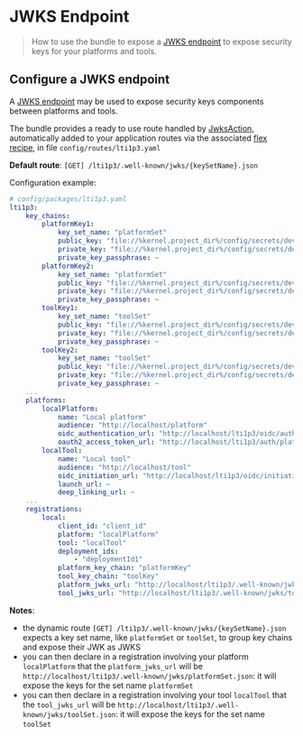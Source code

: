 # JWKS Endpoint

> How to use the bundle to expose a [JWKS endpoint](https://auth0.com/docs/tokens/concepts/jwks) to expose security keys for your platforms and tools.

## Configure a JWKS endpoint

A [JWKS endpoint](https://auth0.com/docs/tokens/concepts/jwks) may be used to expose security keys components between platforms and tools.

The bundle provides a ready to use route handled by [JwksAction](https://github.com/oat-sa/bundle-lti1p3/blob/master/Action/Jwks/JwksAction.php), automatically added to your application routes via the associated [flex recipe](https://github.com/symfony/recipes-contrib/tree/master/oat-sa/bundle-lti1p3), in file `config/routes/lti1p3.yaml`

**Default route**: `[GET] /lti1p3/.well-known/jwks/{keySetName}.json`

Configuration example:
```yaml
# config/packages/lti1p3.yaml
lti1p3:
    key_chains:
        platformKey1:
            key_set_name: "platformSet"
            public_key: "file://%kernel.project_dir%/config/secrets/dev/platform/public1.key"
            private_key: "file://%kernel.project_dir%/config/secrets/dev/platform/private1.key"
            private_key_passphrase: ~
        platformKey2:
            key_set_name: "platformSet"
            public_key: "file://%kernel.project_dir%/config/secrets/dev/platform/public2.key"
            private_key: "file://%kernel.project_dir%/config/secrets/dev/platform/private2.key"
            private_key_passphrase: ~
        toolKey1:
            key_set_name: "toolSet"
            public_key: "file://%kernel.project_dir%/config/secrets/dev/tool/public1.key"
            private_key: "file://%kernel.project_dir%/config/secrets/dev/tool/private1.key"
            private_key_passphrase: ~
        toolKey2:
            key_set_name: "toolSet"
            public_key: "file://%kernel.project_dir%/config/secrets/dev/tool/public2.key"
            private_key: "file://%kernel.project_dir%/config/secrets/dev/tool/private2.key"
            private_key_passphrase: ~
    ...
    platforms:
        localPlatform:
            name: "Local platform"
            audience: "http://localhost/platform"
            oidc_authentication_url: "http://localhost/lti1p3/oidc/authentication"
            oauth2_access_token_url: "http://localhost/lti1p3/auth/platformKey/token"
        localTool:
            name: "Local tool"
            audience: "http://localhost/tool"
            oidc_initiation_url: "http://localhost/lti1p3/oidc/initiation"
            launch_url: ~
            deep_linking_url: ~
    ...
    registrations:
        local:
            client_id: "client_id"
            platform: "localPlatform"
            tool: "localTool"
            deployment_ids:
                - "deploymentId1"
            platform_key_chain: "platformKey"
            tool_key_chain: "toolKey"
            platform_jwks_url: "http://localhost/lti1p3/.well-known/jwks/platformSet.json"
            tool_jwks_url: "http://localhost/lti1p3/.well-known/jwks/toolSet.json"
```

**Notes**:

- the dynamic route `[GET] /lti1p3/.well-known/jwks/{keySetName}.json` expects a key set name, like `platformSet` or `toolSet`, to group key chains and expose their JWK as JWKS
- you can then declare in a registration involving your platform `localPlatform` that the `platform_jwks_url` will be `http://localhost/lti1p3/.well-known/jwks/platformSet.json`: it will expose the keys for the set name `platformSet`
- you can then declare in a registration involving your tool `localTool` that the `tool_jwks_url` will be `http://localhost/lti1p3/.well-known/jwks/toolSet.json`: it will expose the keys for the set name `toolSet`
